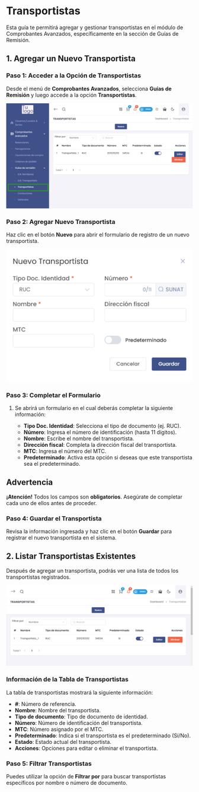 # Transportistas

Esta guía te permitirá agregar y gestionar transportistas en el módulo de Comprobantes Avanzados, específicamente en la sección de Guías de Remisión.  

## 1. Agregar un Nuevo Transportista  

### Paso 1: Acceder a la Opción de Transportistas  

Desde el menú de **Comprobantes Avanzados**, selecciona **Guías de Remisión** y luego accede a la opción **Transportistas**.  

![Sección de Transportistas](img/seccion_transportistas.jpg)  

### Paso 2: Agregar Nuevo Transportista  

Haz clic en el botón **Nuevo** para abrir el formulario de registro de un nuevo transportista.  

![Nuevo Transportista](img/nuevo_transportista.jpg)  

### Paso 3: Completar el Formulario  

1. Se abrirá un formulario en el cual deberás completar la siguiente información:  

   - **Tipo Doc. Identidad**: Selecciona el tipo de documento (ej. RUC).  
   - **Número**: Ingresa el número de identificación (hasta 11 dígitos).  
   - **Nombre**: Escribe el nombre del transportista.  
   - **Dirección fiscal**: Completa la dirección fiscal del transportista.  
   - **MTC**: Ingresa el número del MTC.  
   - **Predeterminado**: Activa esta opción si deseas que este transportista sea el predeterminado.  

## Advertencia  

**¡Atención!** Todos los campos son **obligatorios**. Asegúrate de completar cada uno de ellos antes de proceder.  

### Paso 4: Guardar el Transportista  

Revisa la información ingresada y haz clic en el botón **Guardar** para registrar el nuevo transportista en el sistema.  

## 2. Listar Transportistas Existentes  

Después de agregar un transportista, podrás ver una lista de todos los transportistas registrados.  

![Listado de Transportistas](img/listado_transportistas.jpg)  

### Información de la Tabla de Transportistas  

La tabla de transportistas mostrará la siguiente información:  

- **#**: Número de referencia.  
- **Nombre**: Nombre del transportista.  
- **Tipo de documento**: Tipo de documento de identidad.  
- **Número**: Número de identificación del transportista.  
- **MTC**: Número asignado por el MTC.  
- **Predeterminado**: Indica si el transportista es el predeterminado (Sí/No).  
- **Estado**: Estado actual del transportista.  
- **Acciones**: Opciones para editar o eliminar el transportista.  

### Paso 5: Filtrar Transportistas  

Puedes utilizar la opción de **Filtrar por** para buscar transportistas específicos por nombre o número de documento.  

